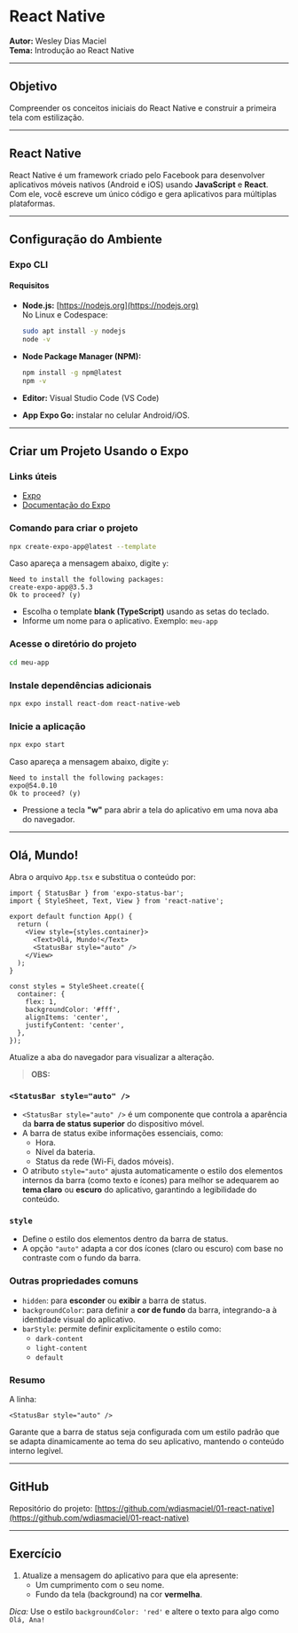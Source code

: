 # React Native

**Autor:** Wesley Dias Maciel  
**Tema:** Introdução ao React Native

---

## Objetivo

Compreender os conceitos iniciais do React Native e construir a primeira tela com estilização.

---

## React Native

React Native é um framework criado pelo Facebook para desenvolver aplicativos móveis nativos (Android e iOS) usando **JavaScript** e **React**.  
Com ele, você escreve um único código e gera aplicativos para múltiplas plataformas.

---

## Configuração do Ambiente

### Expo CLI

#### Requisitos

- **Node.js:** [https://nodejs.org](https://nodejs.org)  
  No Linux e Codespace:
  ```bash
  sudo apt install -y nodejs
  node -v
  ```

- **Node Package Manager (NPM):**
  ```bash
  npm install -g npm@latest
  npm -v
  ```

- **Editor:** Visual Studio Code (VS Code)

- **App Expo Go:** instalar no celular Android/iOS.

---

## Criar um Projeto Usando o Expo

### Links úteis

- [Expo](https://expo.dev/)
- [Documentação do Expo](https://docs.expo.dev/)

### Comando para criar o projeto

```bash
npx create-expo-app@latest --template
```

Caso apareça a mensagem abaixo, digite `y`:

```
Need to install the following packages:
create-expo-app@3.5.3
Ok to proceed? (y)
```

- Escolha o template **blank (TypeScript)** usando as setas do teclado.
- Informe um nome para o aplicativo. Exemplo: `meu-app`

### Acesse o diretório do projeto

```bash
cd meu-app
```

### Instale dependências adicionais

```bash
npx expo install react-dom react-native-web
```

### Inicie a aplicação

```bash
npx expo start
```

Caso apareça a mensagem abaixo, digite `y`:

```
Need to install the following packages:
expo@54.0.10
Ok to proceed? (y)
```

- Pressione a tecla **"w"** para abrir a tela do aplicativo em uma nova aba do navegador.

---

## Olá, Mundo!

Abra o arquivo `App.tsx` e substitua o conteúdo por:

```tsx
import { StatusBar } from 'expo-status-bar';
import { StyleSheet, Text, View } from 'react-native';

export default function App() {
  return (
    <View style={styles.container}>
      <Text>Olá, Mundo!</Text>
      <StatusBar style="auto" />
    </View>
  );
}

const styles = StyleSheet.create({
  container: {
    flex: 1,
    backgroundColor: '#fff',
    alignItems: 'center',
    justifyContent: 'center',
  },
});
```

Atualize a aba do navegador para visualizar a alteração.

> **OBS:**

### `<StatusBar style="auto" />`

- `<StatusBar style="auto" />` é um componente que controla a aparência da **barra de status superior** do dispositivo móvel.
- A barra de status exibe informações essenciais, como:
  - Hora.
  - Nível da bateria.
  - Status da rede (Wi-Fi, dados móveis).
- O atributo `style="auto"` ajusta automaticamente o estilo dos elementos internos da barra (como texto e ícones) para melhor se adequarem ao **tema claro** ou **escuro** do aplicativo, garantindo a legibilidade do conteúdo.

### `style`

- Define o estilo dos elementos dentro da barra de status.
- A opção `"auto"` adapta a cor dos ícones (claro ou escuro) com base no contraste com o fundo da barra.

### Outras propriedades comuns

- `hidden`: para **esconder** ou **exibir** a barra de status.
- `backgroundColor`: para definir a **cor de fundo** da barra, integrando-a à identidade visual do aplicativo.
- `barStyle`: permite definir explicitamente o estilo como:
  - `dark-content`
  - `light-content`
  - `default`

### Resumo

A linha:

```tsx
<StatusBar style="auto" />
```

Garante que a barra de status seja configurada com um estilo padrão que se adapta dinamicamente ao tema do seu aplicativo, mantendo o conteúdo interno legível.

---

## GitHub

Repositório do projeto: [https://github.com/wdiasmaciel/01-react-native](https://github.com/wdiasmaciel/01-react-native)

---

## Exercício

1. Atualize a mensagem do aplicativo para que ela apresente:
   - Um cumprimento com o seu nome.
   - Fundo da tela (background) na cor **vermelha**.

*Dica:* Use o estilo `backgroundColor: 'red'` e altere o texto para algo como `Olá, Ana!`
